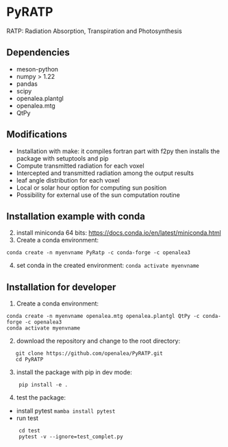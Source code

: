 # PyRATP
RATP: Radiation Absorption, Transpiration and Photosynthesis

## Dependencies
- meson-python
- numpy > 1.22
- pandas
- scipy
- openalea.plantgl
- openalea.mtg
- QtPy

## Modifications 
- Installation with make: it compiles fortran part with f2py then installs the package with setuptools and pip
- Compute transmitted radiation for each voxel
- Intercepted and transmitted radiation among the output results
- leaf angle distribution for each voxel
- Local or solar hour option for computing sun position
- Possibility for external use of the sun computation routine

## Installation example with conda
2) install miniconda 64 bits: https://docs.conda.io/en/latest/miniconda.html
3) Create a conda environment:
```shell
conda create -n myenvname PyRatp -c conda-forge -c openalea3
```
4) set conda in the created environment: `conda activate myenvname`

## Installation for developer
1) Create a conda environment:
```shell
conda create -n myenvname openalea.mtg openalea.plantgl QtPy -c conda-forge -c openalea3
conda activate myenvname
```
2) download the repository and change to the root directory:
```shell
   git clone https://github.com/openalea/PyRATP.git
   cd PyRATP
```
3) install the package with pip in dev mode:
```shell
    pip install -e .
```
4) test the package:
- install pytest `mamba install pytest`
- run test
```shell
    cd test
    pytest -v --ignore=test_complet.py
```


